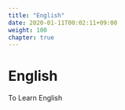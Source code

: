 ```yaml
---
title: "English"
date: 2020-01-11T00:02:11+09:00
weight: 100
chapter: true
---
```


# English

To Learn English